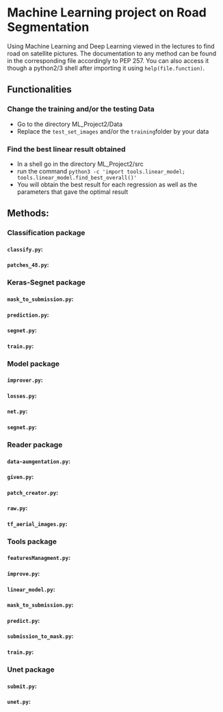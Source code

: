 # Machine Learning project on Road Segmentation

Using Machine Learning and Deep Learning viewed in the lectures to find road on satellite pictures.
The documentation to any method can be found in the corresponding file accordingly to PEP 257.
You can also access it though a python2/3 shell after importing it using `help(file.function)`.

## Functionalities

### Change the training and/or the testing Data
- Go to the directory ML_Project2/Data
- Replace the `test_set_images` and/or the `training`folder by your data

### Find the best linear result obtained
- In a shell go in the directory ML_Project2/src
- run the command `python3 -c 'import tools.linear_model; tools.linear_model.find_best_overall()'`
- You will obtain the best result for each regression as well as the parameters that gave the optimal result

## Methods:

### Classification package

#### `classify.py`:

#### `patches_48.py`:

### Keras-Segnet package

#### `mask_to_submission.py`:

#### `prediction.py`:

#### `segnet.py`:

#### `train.py`:

### Model package

#### `improver.py`:

#### `losses.py`:

#### `net.py`:

#### `segnet.py`:

### Reader package

#### `data-aumgentation.py`:

#### `given.py`:

#### `patch_creator.py`:

#### `raw.py`:

#### `tf_aerial_images.py`:

### Tools package

#### `featuresManagment.py`:

#### `improve.py`:

#### `linear_model.py`:

#### `mask_to_submission.py`:

#### `predict.py`:

#### `submission_to_mask.py`:

#### `train.py`:

### Unet package

#### `submit.py`:

#### `unet.py`:
